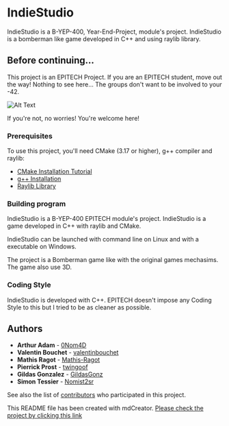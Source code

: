 # IndieStudio

IndieStudio is a B-YEP-400, Year-End-Project, module's project. IndieStudio is a bomberman like game developed in C++ and using raylib library.

## Before continuing...

This project is an EPITECH Project. If you are an EPITECH student, move out the way! Nothing to see here... The groups don't want to be involved to your -42.

![Alt Text](https://media.tenor.com/images/4dc761d53f5bad9863d64de1e6cd8db4/tenor.gif)

If you're not, no worries! You're welcome here!

### Prerequisites

To use this project, you'll need CMake (3.17 or higher), g++ compiler and raylib:

* [CMake Installation Tutorial](https://www.fosslinux.com/38392/how-to-install-cmake-on-ubuntu.htm)
* [g++ Installation](https://linuxize.com/post/how-to-install-gcc-compiler-on-ubuntu-18-04/)
* [Raylib Library](https://github.com/raysan5/raylib/wiki/Working-on-GNU-Linux)

### Building program

IndieStudio is a B-YEP-400 EPITECH module's project. IndieStudio is a game developed in C++ with raylib and CMake.

IndieStudio can be launched with command line on Linux and with a executable on Windows.

The project is a Bomberman game like with the original games mechasims. The game also use 3D.

### Coding Style

IndieStudio is developed with C++. EPITECH doesn't impose any Coding Style to this but I tried to be as cleaner as possible.

## Authors

* **Arthur Adam** - [0Nom4D](https://github.com/0Nom4D)
* **Valentin Bouchet** - [valentinbouchet](https://github.com/valentinbouchet)
* **Mathis Ragot** - [Mathis-Ragot](https://github.com/Mathis-Ragot)
* **Pierrick Prost** - [twingoof](https://github.com/twingoof)
* **Gildas Gonzalez** - [GildasGonz](https://github.com/GildasGonz)
* **Simon Tessier** - [Nomist2sr](https://github.com/Nomist2sr)

See also the list of [contributors](https://github.com/EpitechIT2020/B-YEP-400-NAN-4-1-indiestudio-gildas.gonzalez/graphs/contributors) who participated in this project.

This README file has been created with mdCreator. [Please check the project by clicking this link](https://github.com/0Nom4D/mdCreator/)
